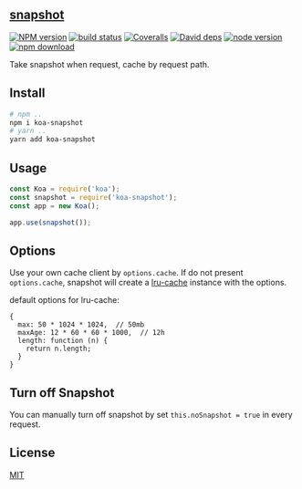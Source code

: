 [snapshot][github-repo]
----------

[![NPM version][npm-image]][npm-url]
[![build status][travis-image]][travis-url]
[![Coveralls][coveralls-image]][coveralls-url]
[![David deps][david-image]][david-url]
[![node version][node-image]][node-url]
[![npm download][download-image]][download-url]

[github-repo]: https://github.com/koajs/snapshot
[npm-image]: https://img.shields.io/npm/v/koa-snapshot.svg?style=flat-square
[npm-url]: https://npmjs.org/package/koa-snapshot
[travis-image]: https://img.shields.io/travis/koajs/snapshot.svg?style=flat-square
[travis-url]: https://travis-ci.org/koajs/snapshot
[coveralls-image]: https://img.shields.io/coveralls/koajs/snapshot.svg?style=flat-square
[coveralls-url]: https://coveralls.io/r/koajs/snapshot?branch=master
[david-image]: https://img.shields.io/david/koajs/snapshot.svg?style=flat-square
[david-url]: https://david-dm.org/koajs/snapshot
[node-image]: https://img.shields.io/badge/node.js-%3E=_0.11-red.svg?style=flat-square
[node-url]: http://nodejs.org/download/
[download-image]: https://img.shields.io/npm/dm/koa-snapshot.svg?style=flat-square
[download-url]: https://npmjs.org/package/koa-snapshot

Take snapshot when request, cache by request path.

## Install

```bash
# npm ..
npm i koa-snapshot
# yarn ..
yarn add koa-snapshot
```

## Usage

```js
const Koa = require('koa');
const snapshot = require('koa-snapshot');
const app = new Koa();

app.use(snapshot());
```

## Options

Use your own cache client by `options.cache`.
If do not present `options.cache`, snapshot will create a [lru-cache](https://github.com/isaacs/node-lru-cache) instance with the options.

default options for lru-cache:

```
{
  max: 50 * 1024 * 1024,  // 50mb
  maxAge: 12 * 60 * 60 * 1000,  // 12h
  length: function (n) {
    return n.length;
  }
}
```

## Turn off Snapshot

You can manually turn off snapshot by set `this.noSnapshot = true` in every request.

## License

[MIT](LICENSE)
